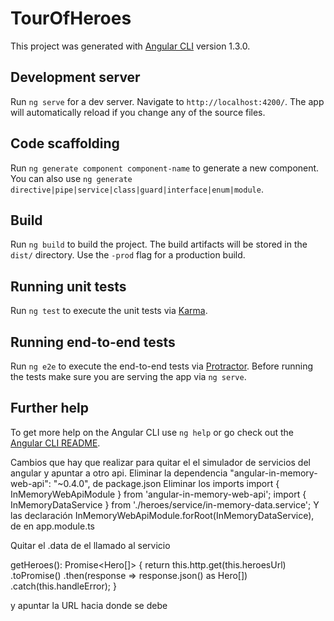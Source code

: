 # TourOfHeroes

This project was generated with [Angular CLI](https://github.com/angular/angular-cli) version 1.3.0.

## Development server

Run `ng serve` for a dev server. Navigate to `http://localhost:4200/`. The app will automatically reload if you change any of the source files.

## Code scaffolding

Run `ng generate component component-name` to generate a new component. You can also use `ng generate directive|pipe|service|class|guard|interface|enum|module`.

## Build

Run `ng build` to build the project. The build artifacts will be stored in the `dist/` directory. Use the `-prod` flag for a production build.

## Running unit tests

Run `ng test` to execute the unit tests via [Karma](https://karma-runner.github.io).

## Running end-to-end tests

Run `ng e2e` to execute the end-to-end tests via [Protractor](http://www.protractortest.org/).
Before running the tests make sure you are serving the app via `ng serve`.

## Further help

To get more help on the Angular CLI use `ng help` or go check out the [Angular CLI README](https://github.com/angular/angular-cli/blob/master/README.md).


Cambios que hay que realizar para quitar el el simulador de servicios del angular y apuntar a otro api.
Eliminar la dependencia "angular-in-memory-web-api": "~0.4.0", de package.json
Eliminar los imports
import { InMemoryWebApiModule } from 'angular-in-memory-web-api';
import { InMemoryDataService }  from './heroes/service/in-memory-data.service'; 
Y las declaración
    InMemoryWebApiModule.forRoot(InMemoryDataService),
de  en app.module.ts

Quitar el .data de el llamado al servicio

getHeroes(): Promise<Hero[]> {
	return this.http.get(this.heroesUrl)
	.toPromise()
	.then(response => response.json() as Hero[])
	.catch(this.handleError);
}

y apuntar la URL hacia donde se debe 
